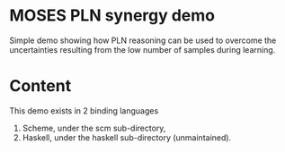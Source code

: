 # MOSES PLN synergy demo

Simple demo showing how PLN reasoning can be used to overcome the
uncertainties resulting from the low number of samples during
learning.

# Content

This demo exists in 2 binding languages
1. Scheme, under the scm sub-directory,
2. Haskell, under the haskell sub-directory (unmaintained).
